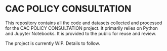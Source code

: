 <h1>CAC POLICY CONSULTATION</h1>

This repository contains all the code and datasets collected and processed for the CAC POLICY CONSULTATION project. It primarily relies on Python and Jupyter Notebooks. It is provided to the public for reuse and review.

The project is currently WIP. Details to follow.

